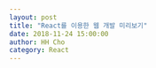 ```yaml
---
layout: post
title: "React를 이용한 웹 개발 미리보기"
date: 2018-11-24 15:00:00
author: HH Cho
category: React
---
```

 